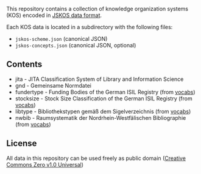 This repository contains a collection of knowledge organization systems (KOS)
encoded in [JSKOS data format](https://gbv.github.io/jskos/).

Each KOS data is located in a subdirectory with the following files:

* `jskos-scheme.json` (canonical JSON)
* `jskos-concepts.json` (canonical JSON, optional)
 
## Contents

* jita - JITA Classification System of Library and Information Science
* gnd - Gemeinsame Normdatei
* fundertype - Funding Bodies of the German ISIL Registry (from [vocabs])
* stocksize - Stock Size Classification of the German ISIL Registry (from [vocabs])
* libtype - Bibliothekstypen gemäß dem Sigelverzeichnis (from [vocabs])
* nwbib - Raumsystematik der Nordrhein-Westfälischen Bibliographie (from [vocabs])

[vocabs]: https://github.com/lobid/vocabs

## License

All data in this repository can be used freely as public domain ([Creative
Commons Zero v1.0 Universal](https://creativecommons.org/publicdomain/zero/1.0/))

